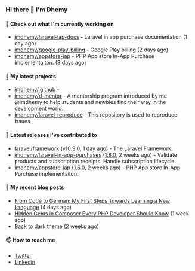 ### Hi there 👋 I'm Dhemy

#### 👷 Check out what I'm currently working on

- [imdhemy/laravel-iap-docs](https://github.com/imdhemy/laravel-iap-docs) - Laravel in app purchase documentation (1 day ago)
- [imdhemy/google-play-billing](https://github.com/imdhemy/google-play-billing) - Google Play billing (2 days ago)
- [imdhemy/appstore-iap](https://github.com/imdhemy/appstore-iap) - PHP App store In-App Purchase implementaiton. (3 days ago)

#### 🌱 My latest projects

- [imdhemy/.github](https://github.com/imdhemy/.github) - 
- [imdhemy/d-mentor](https://github.com/imdhemy/d-mentor) - A mentorship program introduced by me @imdhemy to help students and newbies find their way in the development world.
- [imdhemy/laravel-reproduce](https://github.com/imdhemy/laravel-reproduce) - This repository is used to reproduce issues.

#### 🔭 Latest releases I've contributed to

- [laravel/framework](https://github.com/laravel/framework) ([v10.9.0](https://github.com/laravel/framework/releases/tag/v10.9.0), 1 day ago) - The Laravel Framework.
- [imdhemy/laravel-in-app-purchases](https://github.com/imdhemy/laravel-in-app-purchases) ([1.8.0](https://github.com/imdhemy/laravel-in-app-purchases/releases/tag/1.8.0), 2 weeks ago) - Validate products and subscription receipts. Handle subscription lifecycle.
- [imdhemy/appstore-iap](https://github.com/imdhemy/appstore-iap) ([1.6.0](https://github.com/imdhemy/appstore-iap/releases/tag/1.6.0), 2 weeks ago) - PHP App store In-App Purchase implementaiton.

#### 📜 My recent [blog posts](https://imdhemy.com/)

- [From Code to German: My First Steps Towards Learning a New Language](https://imdhemy.com/blog/germany/from-code-to-german.html) (4 days ago)
- [Hidden Gems in Composer Every PHP Developer Should Know](https://imdhemy.com/blog/php/hidden-gems-in-composer.html) (1 week ago)
- [Back to dark theme](https://imdhemy.com/blog/generic/back-to-dark-theme.html) (2 weeks ago)

#### 📫 How to reach me

- [Twitter](https://twitter.com/imdhemy)
- [Linkedin](https://linkedin.com/in/imdhemy)